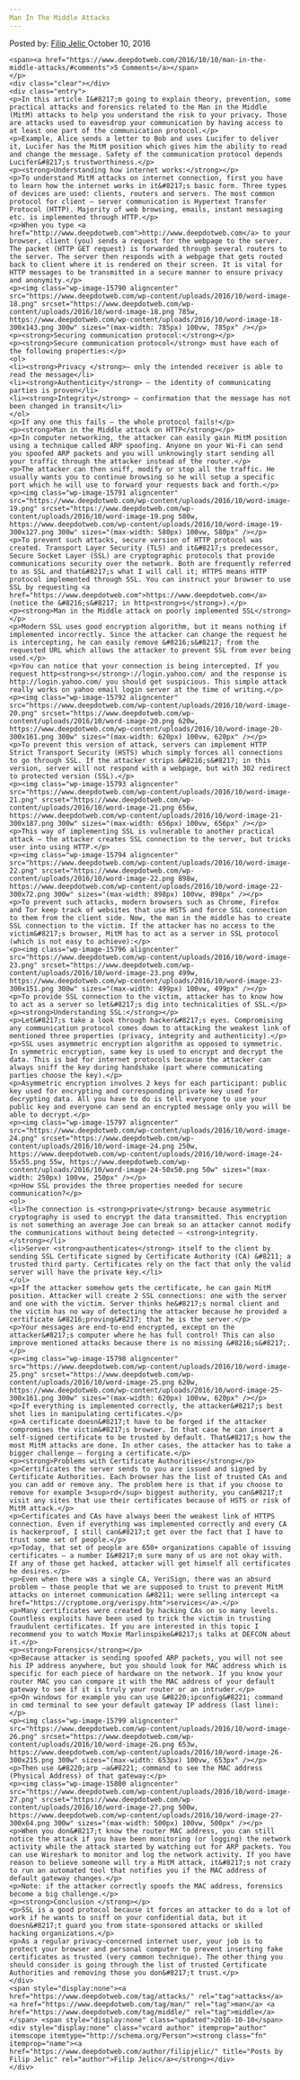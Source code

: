 ```yaml
---
Man In The Middle Attacks
---
```

<article class="post-listing post-15734 post type-post status-publish format-standard has-post-thumbnail hentry  tag-attacks tag-man tag-middle">
    <div class="post-inner">
        <span>Posted by: <a href="https://www.deepdotweb.com/author/filipjelic/" title="">Filip Jelic </a></span>
    <span>October 10, 2016</span>
    
    <span><a href="https://www.deepdotweb.com/2016/10/10/man-in-the-middle-attacks/#comments">5 Comments</a></span>
    </p>
    <div class="clear"></div>
    <div class="entry">
    <p>In this article I&#8217;m going to explain theory, prevention, some practical attacks and forensics related to the Man in the Middle (MitM) attacks to help you understand the risk to your privacy. Those are attacks used to eavesdrop your communication by having access to at least one part of the communication protocol.</p>
    <p>Example, Alice sends a letter to Bob and uses Lucifer to deliver it, Lucifer has the MitM position which gives him the ability to read and change the message. Safety of the communication protocol depends Lucifer&#8217;s trustworthiness.</p>
    <p><strong>Understanding how internet works:</strong></p>
    <p>To understand MitM attacks on internet connection, first you have to learn how the internet works in it&#8217;s basic form. Three types of devices are used: clients, routers and servers. The most common protocol for client – server communication is Hypertext Transfer Protocol (HTTP). Majority of web browsing, emails, instant messaging etc. is implemented through HTTP.</p>
    <p>When you type <a href="http://www.deepdotweb.com">http://www.deepdotweb.com</a> to your browser, client (you) sends a request for the webpage to the server. The packet (HTTP GET request) is forwarded through several routers to the server. The server then responds with a webpage that gets routed back to client where it is rendered on their screen. It is vital for HTTP messages to be transmitted in a secure manner to ensure privacy and anonymity.</p>
    <p><img class="wp-image-15790 aligncenter" src="https://www.deepdotweb.com/wp-content/uploads/2016/10/word-image-18.png" srcset="https://www.deepdotweb.com/wp-content/uploads/2016/10/word-image-18.png 785w, https://www.deepdotweb.com/wp-content/uploads/2016/10/word-image-18-300x143.png 300w" sizes="(max-width: 785px) 100vw, 785px" /></p>
    <p><strong>Securing communication protocol:</strong></p>
    <p><strong>Secure communication protocol</strong> must have each of the following properties:</p>
    <ol>
    <li><strong>Privacy </strong>– only the intended receiver is able to read the message</li>
    <li><strong>Authenticity</strong> – the identity of communicating parties is proven</li>
    <li><strong>Integrity</strong> – confirmation that the message has not been changed in transit</li>
    </ol>
    <p>If any one this fails – the whole protocol fails!</p>
    <p><strong>Man in the Middle attack on HTTP</strong></p>
    <p>In computer networking, the attacker can easily gain MitM position using a technique called ARP spoofing. Anyone on your Wi-Fi can send you spoofed ARP packets and you will unknowingly start sending all your traffic through the attacker instead of the router.</p>
    <p>The attacker can then sniff, modify or stop all the traffic. He usually wants you to continue browsing so he will setup a specific port which he will use to forward your requests back and forth.</p>
    <p><img class="wp-image-15791 aligncenter" src="https://www.deepdotweb.com/wp-content/uploads/2016/10/word-image-19.png" srcset="https://www.deepdotweb.com/wp-content/uploads/2016/10/word-image-19.png 580w, https://www.deepdotweb.com/wp-content/uploads/2016/10/word-image-19-300x127.png 300w" sizes="(max-width: 580px) 100vw, 580px" /></p>
    <p>To prevent such attacks, secure version of HTTP protocol was created. Transport Layer Security (TLS) and it&#8217;s predecessor, Secure Socket Layer (SSL) are cryptographic protocols that provide communications security over the network. Both are frequently referred to as SSL and that&#8217;s what I will call it; HTTPS means HTTP protocol implemented through SSL. You can instruct your browser to use SSL by requesting <a href="https://www.deepdotweb.com">https://www.deepdotweb.com</a> (notice the &#8216;s&#8217; in http<strong>s</strong>).</p>
    <p><strong>Man in the Middle attack on poorly implemented SSL</strong></p>
    <p>Modern SSL uses good encryption algorithm, but it means nothing if implemented incorrectly. Since the attacker can change the request he is intercepting, he can easily remove &#8216;s&#8217; from the requested URL which allows the attacker to prevent SSL from ever being used.</p>
    <p>You can notice that your connection is being intercepted. If you request http<strong>s</strong>://login.yahoo.com/ and the response is http://login.yahoo.com/ you should get suspicious. This simple attack really works on yahoo email login server at the time of writing.</p>
    <p><img class="wp-image-15792 aligncenter" src="https://www.deepdotweb.com/wp-content/uploads/2016/10/word-image-20.png" srcset="https://www.deepdotweb.com/wp-content/uploads/2016/10/word-image-20.png 620w, https://www.deepdotweb.com/wp-content/uploads/2016/10/word-image-20-300x161.png 300w" sizes="(max-width: 620px) 100vw, 620px" /></p>
    <p>To prevent this version of attack, servers can implement HTTP Strict Transport Security (HSTS) which simply forces all connections to go through SSL. If the attacker strips &#8216;s&#8217; in this version, server will not respond with a webpage, but with 302 redirect to protected version (SSL).</p>
    <p><img class="wp-image-15793 aligncenter" src="https://www.deepdotweb.com/wp-content/uploads/2016/10/word-image-21.png" srcset="https://www.deepdotweb.com/wp-content/uploads/2016/10/word-image-21.png 656w, https://www.deepdotweb.com/wp-content/uploads/2016/10/word-image-21-300x187.png 300w" sizes="(max-width: 656px) 100vw, 656px" /></p>
    <p>This way of implementing SSL is vulnerable to another practical attack – the attacker creates SSL connection to the server, but tricks user into using HTTP.</p>
    <p><img class="wp-image-15794 aligncenter" src="https://www.deepdotweb.com/wp-content/uploads/2016/10/word-image-22.png" srcset="https://www.deepdotweb.com/wp-content/uploads/2016/10/word-image-22.png 898w, https://www.deepdotweb.com/wp-content/uploads/2016/10/word-image-22-300x72.png 300w" sizes="(max-width: 898px) 100vw, 898px" /></p>
    <p>To prevent such attacks, modern browsers such as Chrome, Firefox and Tor keep track of websites that use HSTS and force SSL connection to them from the client side. Now, the man in the middle has to create SSL connection to the victim. If the attacker has no access to the victim&#8217;s browser, MitM has to act as a server in SSL protocol (which is not easy to achieve):</p>
    <p><img class="wp-image-15796 aligncenter" src="https://www.deepdotweb.com/wp-content/uploads/2016/10/word-image-23.png" srcset="https://www.deepdotweb.com/wp-content/uploads/2016/10/word-image-23.png 499w, https://www.deepdotweb.com/wp-content/uploads/2016/10/word-image-23-300x151.png 300w" sizes="(max-width: 499px) 100vw, 499px" /></p>
    <p>To provide SSL connection to the victim, attacker has to know how to act as a server so let&#8217;s dig into technicalities of SSL.</p>
    <p><strong>Understanding SSL:</strong></p>
    <p>Let&#8217;s take a look through hacker&#8217;s eyes. Compromising any communication protocol comes down to attacking the weakest link of mentioned three properties (privacy, integrity and authenticity).</p>
    <p>SSL uses asymmetric encryption algorithm as opposed to symmetric. In symmetric encryption, same key is used to encrypt and decrypt the data. This is bad for internet protocols because the attacker can always sniff the key during handshake (part where communicating parties choose the key).</p>
    <p>Asymmetric encryption involves 2 keys for each participant: public key used for encrypting and corresponding private key used for decrypting data. All you have to do is tell everyone to use your public key and everyone can send an encrypted message only you will be able to decrypt.</p>
    <p><img class="wp-image-15797 aligncenter" src="https://www.deepdotweb.com/wp-content/uploads/2016/10/word-image-24.png" srcset="https://www.deepdotweb.com/wp-content/uploads/2016/10/word-image-24.png 250w, https://www.deepdotweb.com/wp-content/uploads/2016/10/word-image-24-55x55.png 55w, https://www.deepdotweb.com/wp-content/uploads/2016/10/word-image-24-50x50.png 50w" sizes="(max-width: 250px) 100vw, 250px" /></p>
    <p>How SSL provides the three properties needed for secure communication?</p>
    <ol>
    <li>The connection is <strong>private</strong> because asymmetric cryptography is used to encrypt the data transmitted. This encryption is not something an average Joe can break so an attacker cannot modify the communications without being detected – <strong>integrity.</strong></li>
    <li>Server <strong>authenticates</strong> itself to the client by sending SSL Certificate signed by Certificate Authority (CA) &#8211; a trusted third party. Certificates rely on the fact that only the valid server will have the private key.</li>
    </ol>
    <p>If the attacker somehow gets the certificate, he can gain MitM position. Attacker will create 2 SSL connections: one with the server and one with the victim. Server thinks he&#8217;s normal client and the victim has no way of detecting the attacker because he provided a certificate &#8216;proving&#8217; that he is the server.</p>
    <p>Your messages are end-to-end encrypted, except on the attacker&#8217;s computer where he has full control! This can also improve mentioned attacks because there is no missing &#8216;s&#8217;.</p>
    <p><img class="wp-image-15798 aligncenter" src="https://www.deepdotweb.com/wp-content/uploads/2016/10/word-image-25.png" srcset="https://www.deepdotweb.com/wp-content/uploads/2016/10/word-image-25.png 620w, https://www.deepdotweb.com/wp-content/uploads/2016/10/word-image-25-300x161.png 300w" sizes="(max-width: 620px) 100vw, 620px" /></p>
    <p>If everything is implemented correctly, the attacker&#8217;s best shot lies in manipulating certificates.</p>
    <p>A certificate doesn&#8217;t have to be forged if the attacker compromises the victim&#8217;s browser. In that case he can insert a self-signed certificate to be trusted by default. That&#8217;s how the most MitM attacks are done. In other cases, the attacker has to take a bigger challenge – forging a certificate.</p>
    <p><strong>Problems with Certificate Authorities</strong></p>
    <p>Certificates the server sends to you are issued and signed by Certificate Authorities. Each browser has the list of trusted CAs and you can add or remove any. The problem here is that if you choose to remove for example 3<sup>rd</sup> biggest authority, you can&#8217;t visit any sites that use their certificates because of HSTS or risk of MitM attack.</p>
    <p>Certificates and CAs have always been the weakest link of HTTPS connection. Even if everything was implemented correctly and every CA is hackerproof, I still can&#8217;t get over the fact that I have to trust some set of people.</p>
    <p>Today, that set of people are 650+ organizations capable of issuing certificates – a number I&#8217;m sure many of us are not okay with. If any of those get hacked, attacker will get himself all certificates he desires.</p>
    <p>Even when there was a single CA, VeriSign, there was an absurd problem – those people that we are supposed to trust to prevent MitM attacks on internet communication &#8211; were selling intercept <a href="https://cryptome.org/verispy.htm">services</a>.</p>
    <p>Many certificates were created by hacking CAs on so many levels. Countless exploits have been used to trick the victim in trusting fraudulent certificates. If you are interested in this topic I recommend you to watch Moxie Marlinspike&#8217;s talks at DEFCON about it.</p>
    <p><strong>Forensics</strong></p>
    <p>Because attacker is sending spoofed ARP packets, you will not see his IP address anywhere, but you should look for MAC address which is specific for each piece of hardware on the network. If you know your router MAC you can compare it with the MAC address of your default gateway to see if it is truly your router or an intruder.</p>
    <p>On windows for example you can use &#8220;ipconfig&#8221; command in cmd terminal to see your default gateway IP address (last line):</p>
    <p><img class="wp-image-15799 aligncenter" src="https://www.deepdotweb.com/wp-content/uploads/2016/10/word-image-26.png" srcset="https://www.deepdotweb.com/wp-content/uploads/2016/10/word-image-26.png 653w, https://www.deepdotweb.com/wp-content/uploads/2016/10/word-image-26-300x215.png 300w" sizes="(max-width: 653px) 100vw, 653px" /></p>
    <p>Then use &#8220;arp –a&#8221; command to see the MAC address (Physical Address) of that gateway:</p>
    <p><img class="wp-image-15800 aligncenter" src="https://www.deepdotweb.com/wp-content/uploads/2016/10/word-image-27.png" srcset="https://www.deepdotweb.com/wp-content/uploads/2016/10/word-image-27.png 500w, https://www.deepdotweb.com/wp-content/uploads/2016/10/word-image-27-300x64.png 300w" sizes="(max-width: 500px) 100vw, 500px" /></p>
    <p>When you don&#8217;t know the router MAC address, you can still notice the attack if you have been monitoring (or logging) the network activity while the attack started by watching out for ARP packets. You can use Wireshark to monitor and log the network activity. If you have reason to believe someone will try a MitM attack, it&#8217;s not crazy to run an automated tool that notifies you if the MAC address of default gateway changes.</p>
    <p>Note: if the attacker correctly spoofs the MAC address, forensics become a big challenge.</p>
    <p><strong>Conclusion </strong></p>
    <p>SSL is a good protocol because it forces an attacker to do a lot of work if he wants to sniff on your confidential data, but it doesn&#8217;t guard you from state-sponsored attacks or skilled hacking organizations.</p>
    <p>As a regular privacy-concerned internet user, your job is to protect your browser and personal computer to prevent inserting fake certificates as trusted (very common technique). The other thing you should consider is going through the list of trusted Certificate Authorities and removing those you don&#8217;t trust.</p>
    </div>
    <span style="display:none"><a href="https://www.deepdotweb.com/tag/attacks/" rel="tag">attacks</a> <a href="https://www.deepdotweb.com/tag/man/" rel="tag">man</a> <a href="https://www.deepdotweb.com/tag/middle/" rel="tag">middle</a></span> <span style="display:none" class="updated">2016-10-10</span>
    <div style="display:none" class="vcard author" itemprop="author" itemscope itemtype="http://schema.org/Person"><strong class="fn" itemprop="name"><a href="https://www.deepdotweb.com/author/filipjelic/" title="Posts by Filip Jelic" rel="author">Filip Jelic</a></strong></div>
    </div>
</article>

